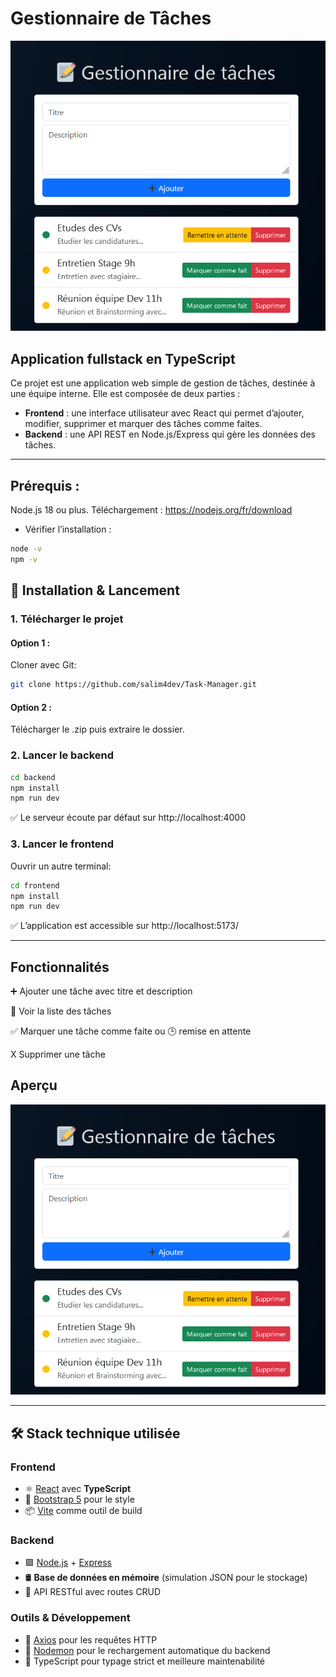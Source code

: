 


# Gestionnaire de Tâches 
![Capture d'écran du projet](interface.PNG)

## Application fullstack en TypeScript

Ce projet est une application web simple de gestion de tâches, destinée à une équipe interne. 
Elle est composée de deux parties :  

- **Frontend** : une interface utilisateur avec React qui permet d’ajouter, modifier, supprimer et marquer des tâches comme faites.  
- **Backend** : une API REST en Node.js/Express qui gère les données des tâches.

---
 ## Prérequis :
Node.js 18 ou plus.
Téléchargement : https://nodejs.org/fr/download
- Vérifier l’installation :
```bash
node -v
npm -v
```

## 🚀 Installation & Lancement

### 1. Télécharger le projet
#### Option 1 :
Cloner avec Git:
```bash
git clone https://github.com/salim4dev/Task-Manager.git
```
#### Option 2 :
Télécharger le .zip puis extraire le dossier.


### 2. Lancer le backend
```bash
cd backend
npm install
npm run dev
```
✅ Le serveur écoute par défaut sur http://localhost:4000

### 3. Lancer le frontend
Ouvrir un autre terminal:
```bash
cd frontend
npm install
npm run dev
```
✅ L’application est accessible sur http://localhost:5173/

---
## Fonctionnalités

➕ Ajouter une tâche avec titre et description

📜 Voir la liste des tâches

✅ Marquer une tâche comme faite ou 🕒 remise en attente

X  Supprimer une tâche

## Aperçu
![Capture d'écran du projet](interface.PNG)

---

## 🛠 Stack technique utilisée

### **Frontend**
- ⚛️ [React](https://react.dev/) avec **TypeScript**
- 🎨 [Bootstrap 5](https://getbootstrap.com/) pour le style
- 📦 [Vite](https://vitejs.dev/) comme outil de build

### **Backend**
- 🟩 [Node.js](https://nodejs.org/) + [Express](https://expressjs.com/)
- 🛢 **Base de données en mémoire** (simulation JSON pour le stockage)
- 🔌 API RESTful avec routes CRUD

### **Outils & Développement**
- 📡 [Axios](https://axios-http.com/) pour les requêtes HTTP
- 🔄 [Nodemon](https://nodemon.io/) pour le rechargement automatique du backend
- 🧩 TypeScript pour typage strict et meilleure maintenabilité










